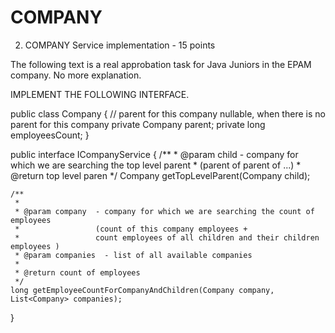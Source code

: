 # COMPANY
2. COMPANY Service implementation - 15 points

  The following text is a real  approbation task for Java Juniors in the EPAM company. No more explanation.

IMPLEMENT THE FOLLOWING INTERFACE.

public class Company {
    // parent for this company nullable, when there is no parent for this company
    private Company parent;
    private long employeesCount;
}

public interface ICompanyService {
    /**
     * @param child - company for which we are searching the top level parent
     *                  (parent of parent of ...)
     * @return top level paren
     */
    Company getTopLevelParent(Company child);

    /**
     *
     * @param company  - company for which we are searching the count of employees
     *                 (count of this company employees +
     *                 count employees of all children and their children employees )
     * @param companies  - list of all available companies
     *
     * @return count of employees
     */
    long getEmployeeCountForCompanyAndChildren(Company company, List<Company> companies);
}

